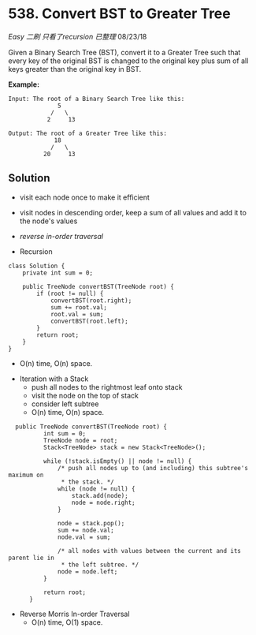 # 538. Convert BST to Greater Tree
*Easy* *二刷* *只看了recursion* *已整理*
08/23/18

Given a Binary Search Tree (BST), convert it to a Greater Tree such that every key of the original BST is changed to the original key plus sum of all keys greater than the original key in BST.

**Example:**
```
Input: The root of a Binary Search Tree like this:
              5
            /   \
           2     13

Output: The root of a Greater Tree like this:
             18
            /   \
          20     13
```

## Solution
* visit each node once to make it efficient
* visit nodes in descending order, keep a sum of all values and add it to the node's values
* *reverse in-order traversal*

* Recursion
```
class Solution {
    private int sum = 0;

    public TreeNode convertBST(TreeNode root) {
        if (root != null) {
            convertBST(root.right);
            sum += root.val;
            root.val = sum;
            convertBST(root.left);
        }
        return root;
    }
}
```
  - O(n) time, O(n) space.
* Iteration with a Stack
  - push all nodes to the rightmost leaf onto stack
  - visit the node on the top of stack
  - consider left subtree
  - O(n) time, O(n) space.
```  
  public TreeNode convertBST(TreeNode root) {
          int sum = 0;
          TreeNode node = root;
          Stack<TreeNode> stack = new Stack<TreeNode>();

          while (!stack.isEmpty() || node != null) {
              /* push all nodes up to (and including) this subtree's maximum on
               * the stack. */
              while (node != null) {
                  stack.add(node);
                  node = node.right;
              }

              node = stack.pop();
              sum += node.val;
              node.val = sum;

              /* all nodes with values between the current and its parent lie in
               * the left subtree. */
              node = node.left;
          }

          return root;
      }
```
* Reverse Morris In-order Traversal
  - O(n) time, O(1) space.
